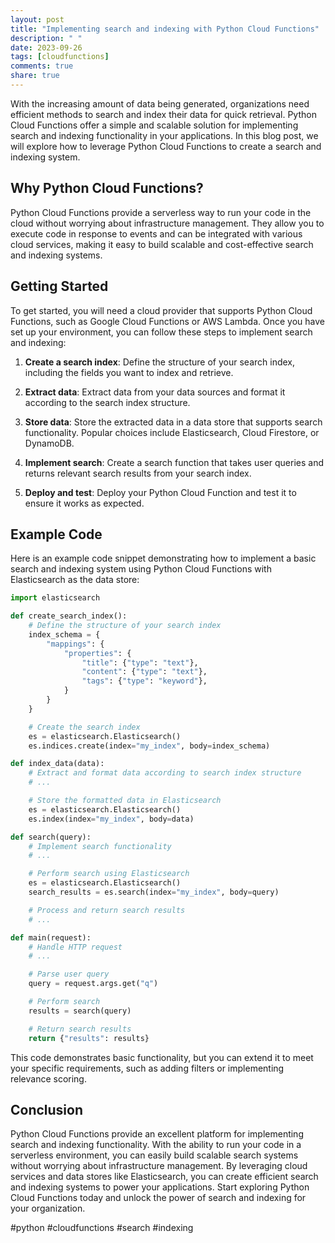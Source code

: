 ```yaml
---
layout: post
title: "Implementing search and indexing with Python Cloud Functions"
description: " "
date: 2023-09-26
tags: [cloudfunctions]
comments: true
share: true
---
```


With the increasing amount of data being generated, organizations need efficient methods to search and index their data for quick retrieval. Python Cloud Functions offer a simple and scalable solution for implementing search and indexing functionality in your applications. In this blog post, we will explore how to leverage Python Cloud Functions to create a search and indexing system.

## Why Python Cloud Functions?

Python Cloud Functions provide a serverless way to run your code in the cloud without worrying about infrastructure management. They allow you to execute code in response to events and can be integrated with various cloud services, making it easy to build scalable and cost-effective search and indexing systems.

## Getting Started

To get started, you will need a cloud provider that supports Python Cloud Functions, such as Google Cloud Functions or AWS Lambda. Once you have set up your environment, you can follow these steps to implement search and indexing:

1. **Create a search index**: Define the structure of your search index, including the fields you want to index and retrieve.

2. **Extract data**: Extract data from your data sources and format it according to the search index structure.

3. **Store data**: Store the extracted data in a data store that supports search functionality. Popular choices include Elasticsearch, Cloud Firestore, or DynamoDB.

4. **Implement search**: Create a search function that takes user queries and returns relevant search results from your search index.

5. **Deploy and test**: Deploy your Python Cloud Function and test it to ensure it works as expected.

## Example Code

Here is an example code snippet demonstrating how to implement a basic search and indexing system using Python Cloud Functions with Elasticsearch as the data store:

```python
import elasticsearch

def create_search_index():
    # Define the structure of your search index
    index_schema = {
        "mappings": {
            "properties": {
                "title": {"type": "text"},
                "content": {"type": "text"},
                "tags": {"type": "keyword"},
            }
        }
    }

    # Create the search index
    es = elasticsearch.Elasticsearch()
    es.indices.create(index="my_index", body=index_schema)

def index_data(data):
    # Extract and format data according to search index structure
    # ...

    # Store the formatted data in Elasticsearch
    es = elasticsearch.Elasticsearch()
    es.index(index="my_index", body=data)

def search(query):
    # Implement search functionality
    # ...

    # Perform search using Elasticsearch
    es = elasticsearch.Elasticsearch()
    search_results = es.search(index="my_index", body=query)

    # Process and return search results
    # ...

def main(request):
    # Handle HTTP request
    # ...

    # Parse user query
    query = request.args.get("q")

    # Perform search
    results = search(query)

    # Return search results
    return {"results": results}
```

This code demonstrates basic functionality, but you can extend it to meet your specific requirements, such as adding filters or implementing relevance scoring.

## Conclusion

Python Cloud Functions provide an excellent platform for implementing search and indexing functionality. With the ability to run your code in a serverless environment, you can easily build scalable search systems without worrying about infrastructure management. By leveraging cloud services and data stores like Elasticsearch, you can create efficient search and indexing systems to power your applications. Start exploring Python Cloud Functions today and unlock the power of search and indexing for your organization.

#python #cloudfunctions #search #indexing